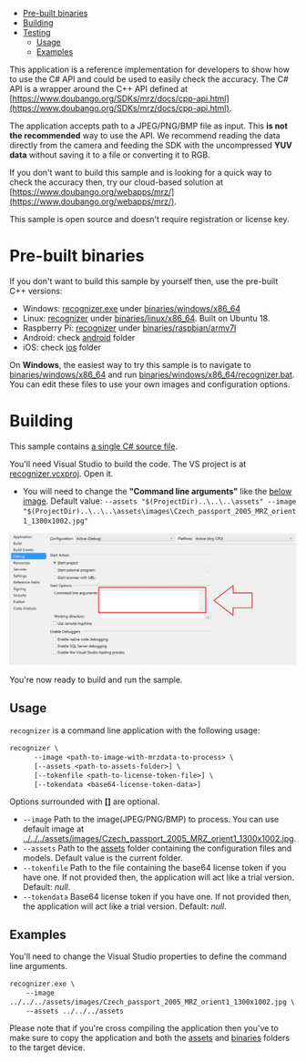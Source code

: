 - [Pre-built binaries](#prebuilt)
- [Building](#building)
- [Testing](#testing)
  - [Usage](#testing-usage)
  - [Examples](#testing-examples)


This application is a reference implementation for developers to show how to use the C# API and could
be used to easily check the accuracy. The C# API is a wrapper around the C++ API defined at [https://www.doubango.org/SDKs/mrz/docs/cpp-api.html](https://www.doubango.org/SDKs/mrz/docs/cpp-api.html).

The application accepts path to a JPEG/PNG/BMP file as input. This **is not the recommended** way to use the API. We recommend reading the data directly from the camera and feeding the SDK with the uncompressed **YUV data** without saving it to a file or converting it to RGB.

If you don't want to build this sample and is looking for a quick way to check the accuracy then, try
our cloud-based solution at [https://www.doubango.org/webapps/mrz/](https://www.doubango.org/webapps/mrz/).

This sample is open source and doesn't require registration or license key.

<a name="prebuilt"></a>
# Pre-built binaries #

If you don't want to build this sample by yourself then, use the pre-built C++ versions:
 - Windows: [recognizer.exe](../../../binaries/windows/x86_64/recognizer.exe) under [binaries/windows/x86_64](../../../binaries/windows/x86_64)
 - Linux: [recognizer](../../../binaries/linux/x86_64/recognizer) under [binaries/linux/x86_64](../../../binaries/linux/x86_64). Built on Ubuntu 18.
 - Raspberry Pi: [recognizer](../../../binaries/raspbian/armv7l/recognizer) under [binaries/raspbian/armv7l](../../../binaries/raspbian/armv7l)
 - Android: check [android](../../android) folder
 - iOS: check [ios](../../ios) folder
 
On **Windows**, the easiest way to try this sample is to navigate to [binaries/windows/x86_64](../../../binaries/windows/x86_64/) and run [binaries/windows/x86_64/recognizer.bat](../../../binaries/windows/x86_64/recognizer.bat). You can edit these files to use your own images and configuration options.

<a name="building"></a>
# Building #

This sample contains [a single C# source file](Program.cs).

You'll need Visual Studio to build the code. The VS project is at [recognizer.vcxproj](recognizer.vcxproj). Open it.
 - You will need to change the **"Command line arguments"** like the [below image](../../../VC#_config.jpg). Default value: `--assets "$(ProjectDir)..\..\..\assets" --image "$(ProjectDir)..\..\..\assets\images\Czech_passport_2005_MRZ_orient1_1300x1002.jpg"`
 
![VC# config](../../../VCsharp_config.jpg)
 
You're now ready to build and run the sample.

<a name="testing-usage"></a>
## Usage ##

`recognizer` is a command line application with the following usage:
```
recognizer \
      --image <path-to-image-with-mrzdata-to-process> \
      [--assets <path-to-assets-folder>] \
      [--tokenfile <path-to-license-token-file>] \
      [--tokendata <base64-license-token-data>]
```
Options surrounded with **[]** are optional.
- `--image` Path to the image(JPEG/PNG/BMP) to process. You can use default image at [../../../assets/images/Czech_passport_2005_MRZ_orient1_1300x1002.jpg](../../../assets/images/Czech_passport_2005_MRZ_orient1_1300x1002.jpg).
- `--assets` Path to the [assets](../../../assets) folder containing the configuration files and models. Default value is the current folder.
- `--tokenfile` Path to the file containing the base64 license token if you have one. If not provided then, the application will act like a trial version. Default: *null*.
- `--tokendata` Base64 license token if you have one. If not provided then, the application will act like a trial version. Default: *null*.

<a name="testing-examples"></a>
## Examples ##
You'll need to change the Visual Studio properties to define the command line arguments.

```
recognizer.exe \
    --image ../../../assets/images/Czech_passport_2005_MRZ_orient1_1300x1002.jpg \
    --assets ../../../assets
```

Please note that if you're cross compiling the application then you've to make sure to copy the application and both the [assets](../../../assets) and [binaries](../../../binaries) folders to the target device.


